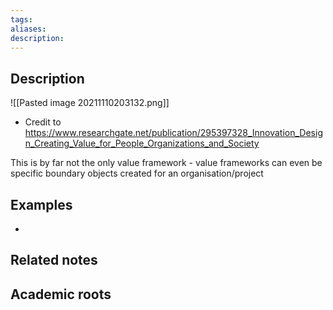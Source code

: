 ```yaml
---
tags: 
aliases: 
description:
---
```


## Description
![[Pasted image 20211110203132.png]]
- Credit to https://www.researchgate.net/publication/295397328_Innovation_Design_Creating_Value_for_People_Organizations_and_Society 

This is by far not the only value framework - value frameworks can even be specific boundary objects created for an organisation/project
## Examples 
- 

## Related notes 


## Academic roots
